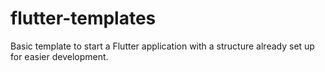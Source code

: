 # flutter-templates
Basic template to start a Flutter application with a structure already set up for easier development.
